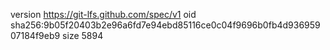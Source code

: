version https://git-lfs.github.com/spec/v1
oid sha256:9b05f20403b2e96a6fd7e94ebd85116ce0c04f9696b0fb4d93695907184f9eb9
size 5894
